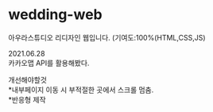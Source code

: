 # wedding-web

아우라스튜디오 리디자인 웹입니다.
(기여도:100%(HTML,CSS,JS)

2021.06.28    
카카오맵 API를 활용해봤다.    

개선해야할것    
  *내부페이지 이동 시 부적절한 곳에서 스크롤 멈춤.    
  *반응형 제작    
